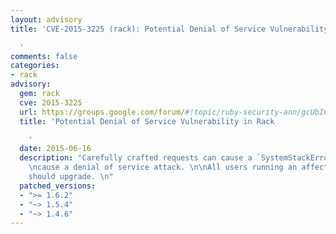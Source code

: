 ```yaml
---
layout: advisory
title: 'CVE-2015-3225 (rack): Potential Denial of Service Vulnerability in Rack

  '
comments: false
categories:
- rack
advisory:
  gem: rack
  cve: 2015-3225
  url: https://groups.google.com/forum/#!topic/ruby-security-ann/gcUbICUmKMc
  title: 'Potential Denial of Service Vulnerability in Rack

    '
  date: 2015-06-16
  description: "Carefully crafted requests can cause a `SystemStackError` and potentially
    \ncause a denial of service attack. \n\nAll users running an affected release
    should upgrade. \n"
  patched_versions:
  - ">= 1.6.2"
  - "~> 1.5.4"
  - "~> 1.4.6"
---
```

